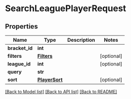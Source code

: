 # SearchLeaguePlayerRequest

## Properties
Name | Type | Description | Notes
------------ | ------------- | ------------- | -------------
**bracket_id** | **int** |  | 
**filters** | [**Filters**](Filters.md) |  | [optional] 
**league_id** | **int** |  | [optional] 
**query** | **str** |  | 
**sort** | [**PlayerSort**](PlayerSort.md) |  | [optional] 

[[Back to Model list]](../README.md#documentation-for-models) [[Back to API list]](../README.md#documentation-for-api-endpoints) [[Back to README]](../README.md)


